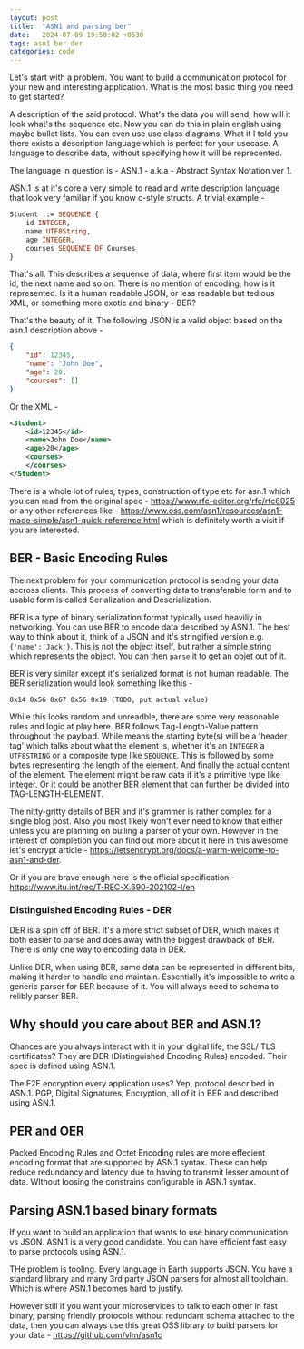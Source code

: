```yaml
---
layout: post
title:  "ASN1 and parsing ber"
date:   2024-07-09 19:50:02 +0530
tags: asn1 ber der
categories: code
---
```


Let's start with a problem. You want to build a communication protocol for your new and interesting application. What is the most basic thing you need to get started?

A description of the said protocol. What's the data you will send, how will it look what's the sequence etc. Now you can do this in plain english using maybe bullet lists. You can even use use class diagrams. What if I told you there exists a description language which is perfect for your usecase. A language to describe data, without specifying how it will be reprecented.

The language in question is - ASN.1 - a.k.a - Abstract Syntax Notation ver 1.

ASN.1 is at it's core a very simple to read and write description language that look very familiar if you know c-style structs. A trivial example - 
```asn.1
Student ::= SEQUENCE {
    id INTEGER,
    name UTF8String,
    age INTEGER,
    courses SEQUENCE OF Courses
}
```
That's all. This describes a sequence of data, where first item would be the id, the next name and so on. There is no mention of encoding, how is it represented. Is it a human readable JSON, or less readable but tedious XML, or something more exotic and binary - BER?

That's the beauty of it. The following JSON is a valid object based on the asn.1 description above - 
```json
{
    "id": 12345,
    "name": "John Doe",
    "age": 20,
    "courses": []
}
```
Or the XML - 
```xml
<Student>
    <id>12345</id>
    <name>John Doe</name>
    <age>20</age>
    <courses>
    </courses>
</Student>
```

There is a whole lot of rules, types, construction of type etc for asn.1 which you can read from the original spec - https://www.rfc-editor.org/rfc/rfc6025 or any other references like - https://www.oss.com/asn1/resources/asn1-made-simple/asn1-quick-reference.html which is definitely worth a visit if you are interested.

## BER - Basic Encoding Rules
The next problem for your communication protocol is sending your data accross clients. This process of converting data to transferable form and to usable form is called Serialization and Deserialization.

BER is a type of binary serialization format typically used heaviliy in networking. You can use BER to encode data described by ASN.1. The best way to think about it, think of a JSON and it's stringified version e.g. `{'name':'Jack'}`. This is not the object itself, but rather a simple string which represents the object. You can then `parse` it to get an objet out of it.

BER is very similar except it's serialized format is not human readable. The BER serialization would look something like this - 
```
0x14 0x56 0x67 0x56 0x19 (TODO, put actual value)
```

While this looks random and unreadble, there are some very reasonable rules and logic at play here. BER follows Tag-Length-Value pattern throughout the payload. While means the starting byte(s) will be a 'header tag' which talks about what the element is, whether it's an `INTEGER` a `UTF8STRING` or a composite type like `SEQUENCE`. This is followed by some bytes representing the length of the element. And finally the actual content of the element. The element might be raw data if it's a primitive type like integer. Or it could be another BER element that can further be divided into TAG-LENGTH-ELEMENT.

The nitty-gritty details of BER and it's grammer is rather complex for a single blog post. Also you most likely won't ever need to know that either unless you are planning on builing a parser of your own. However in the interest of completion you can find out more about it here in this awesome let's encrypt article - https://letsencrypt.org/docs/a-warm-welcome-to-asn1-and-der.

Or if you are brave enough here is the official specification - https://www.itu.int/rec/T-REC-X.690-202102-I/en

### Distinguished Encoding Rules - DER
DER is a spin off of BER. It's a more strict subset of DER, which makes it both easier to parse and does away with the biggest drawback of BER. There is only one way to encoding data in DER. 

Unlike DER, when using BER, same data can be represented in different bits, making it harder to handle and maintain. Essentially it's impossible to write a generic parser for BER because of it. You will always need to schema to relibly parser BER.

## Why should you care about BER and ASN.1?
Chances are you always interact with it in your digital life, the SSL/ TLS certificates? They are DER (Distinguished Encoding Rules) encoded. Their spec is defined using ASN.1. 

The E2E encryption every application uses? Yep, protocol described in ASN.1. PGP, Digital Signatures, Encryption, all of it in BER and described using ASN.1.

## PER and OER
Packed Encoding Rules and Octet Encoding rules are more effecient encoding format that are supported by ASN.1 syntax. These can help reduce redundancy and latency due to having to transmit lesser amount of data. WIthout loosing the constrains configurable in ASN.1 syntax.

## Parsing ASN.1 based binary formats
If you want to build an application that wants to use binary communication vs JSON. ASN.1 is a very good candidate. You can have efficient fast easy to parse protocols using ASN.1. 

THe problem is tooling. Every language in Earth supports JSON. You have a standard library and many 3rd party JSON parsers for almost all toolchain. Which is where ASN.1 becomes hard to justify.

However still if you want your microservices to talk to each other in fast binary, parsing friendly protocols without redundant schema attached to the data, then you can always use this great OSS library to build parsers for your data - https://github.com/vlm/asn1c
